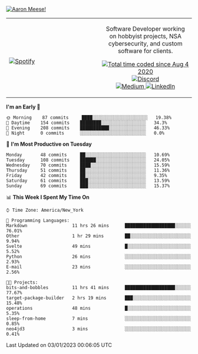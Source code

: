 [![Aaron Meese!](https://user-images.githubusercontent.com/17814535/88975338-a2aabf00-d27f-11ea-963f-8a19608716b4.png)](https://github.com/ajmeese7/readme-ascii "README ASCII")

<!-- Modified from project here: https://github.com/novatorem/novatorem -->
<table width="100%">
  <tr>
  <td width="50%">

&nbsp; <br> [![Spotify](https://ajmeese7.vercel.app/api/spotify)](https://open.spotify.com/user/ajmeese)

  </td>
  <td width="50%">
    <p align="center">
    Software Developer working on hobbyist projects, NSA cybersecurity, and custom software for clients.
    </p>
    <p align="center">
      <a href="https://wakatime.com/@f726891d-3b02-46cd-9b60-e8c59f9e2b14">
        <img src="https://wakatime.com/badge/user/f726891d-3b02-46cd-9b60-e8c59f9e2b14.svg" alt="Total time coded since Aug 4 2020" title="WakaTime" />
      </a>
      <a href="http://link.aaronmeese.com/discord">
        <img src="https://img.shields.io/badge/discord-ajmeese7%234835-369?style=flat-square&logo=discord&logoColor=white&color=purple" alt="Discord" title="Discord">
      </a>
      <br />
      <a href="https://link.aaronmeese.com/medium">
        <img src="https://img.shields.io/badge/medium-ajmeese7-1DB954?style=flat-square&logo=medium&logoColor=white" alt="Medium" title="Medium">
      </a>
      <a href="https://link.aaronmeese.com/linkedin">
        <img src="https://img.shields.io/badge/linkedIn-aaronmeese-1DB954?style=flat-square&logo=linkedin&logoColor=white&color=blue" alt="LinkedIn" title="LinkedIn">
      </a>
    </p>
  </td>

</table>

[//]: <> (The `&nbsp;` is to have Aphelion take up more space)

<!--START_SECTION:waka-->
**I'm an Early 🐤** 

```text
🌞 Morning    87 commits     ████░░░░░░░░░░░░░░░░░░░░░   19.38% 
🌆 Daytime    154 commits    ████████░░░░░░░░░░░░░░░░░   34.3% 
🌃 Evening    208 commits    ███████████░░░░░░░░░░░░░░   46.33% 
🌙 Night      0 commits      ░░░░░░░░░░░░░░░░░░░░░░░░░   0.0%

```
📅 **I'm Most Productive on Tuesday** 

```text
Monday       48 commits     ██░░░░░░░░░░░░░░░░░░░░░░░   10.69% 
Tuesday      108 commits    ██████░░░░░░░░░░░░░░░░░░░   24.05% 
Wednesday    70 commits     ████░░░░░░░░░░░░░░░░░░░░░   15.59% 
Thursday     51 commits     ██░░░░░░░░░░░░░░░░░░░░░░░   11.36% 
Friday       42 commits     ██░░░░░░░░░░░░░░░░░░░░░░░   9.35% 
Saturday     61 commits     ███░░░░░░░░░░░░░░░░░░░░░░   13.59% 
Sunday       69 commits     ███░░░░░░░░░░░░░░░░░░░░░░   15.37%

```


📊 **This Week I Spent My Time On** 

```text
⌚︎ Time Zone: America/New_York

💬 Programming Languages: 
Markdown                 11 hrs 26 mins      ███████████████████░░░░░░   76.01% 
Other                    1 hr 29 mins        ██░░░░░░░░░░░░░░░░░░░░░░░   9.94% 
Svelte                   49 mins             █░░░░░░░░░░░░░░░░░░░░░░░░   5.52% 
Python                   26 mins             ░░░░░░░░░░░░░░░░░░░░░░░░░   2.93% 
E-mail                   23 mins             ░░░░░░░░░░░░░░░░░░░░░░░░░   2.56%

🐱‍💻 Projects: 
bits-and-bobbles         11 hrs 41 mins      ███████████████████░░░░░░   77.67% 
target-package-builder   2 hrs 19 mins       ███░░░░░░░░░░░░░░░░░░░░░░   15.48% 
operations               48 mins             █░░░░░░░░░░░░░░░░░░░░░░░░   5.35% 
sleep-from-home          7 mins              ░░░░░░░░░░░░░░░░░░░░░░░░░   0.85% 
neo4jd3                  3 mins              ░░░░░░░░░░░░░░░░░░░░░░░░░   0.41%

```


 Last Updated on 03/01/2023 00:06:05 UTC
<!--END_SECTION:waka-->
